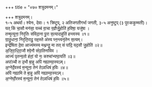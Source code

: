 +++
title = "०७० शत्रुदमनम्।"

+++
शत्रुदमनम्।  
१-५ अथर्वा। श्येनः, देवाः। १ त्रिष्टुप्, २ अतिजगतीगर्भा जगती, ३-५ अनुष्टुप् (३ पुरःककुम्मती)।  
यत् किं चा॒सौ मन॑सा॒ यच्च॑ वा॒चा य॒ज्ञैर्जु॒होति॑ ह॒विषा॒ यजु॑षा ।  
तन्मृ॒त्युना॒ निरृ॑तिः संविदा॒ना पु॒रा स॒त्यादाहु॑तिं हन्त्वस्य ॥१॥  
या॒तु॒धाना॒ निरृ॑ति॒रादु॒ रक्ष॒स्ते अ॑स्य घ्न॒न्त्वनृ॑तेन स॒त्यम्।  
इन्द्रे॑षिता दे॒वा आज्य॑मस्य मथ्नन्तु॒ मा तत् सं पा॑दि॒ यद॒सौ जु॒होति॑ ॥२॥  
अ॒जि॒रा॒धि॒रा॒जौ श्ये॒नौ सं॑पा॒तिना॑विव ।  
आज्यं॑ पृतन्य॒तो ह॑तां॒ यो नः॒ कश्चा॑भ्यघा॒यति॑ ॥३॥  
अपा॑ञ्चौ त उ॒भौ बा॒हू अपि॑ नह्याम्या॒स्यऽम्।  
अ॒ग्नेर्दे॒वस्य॑ म॒न्युना॒ तेन॑ तेऽवधिषं ह॒विः ॥४॥  
अपि॑ नह्यामि ते बा॒हू अपि॑ नह्याम्या॒स्यऽम्।  
अ॒ग्नेर्घो॒रस्य॑ म॒न्युना॒ तेन॑ तेऽवधिषं ह॒विः ॥५॥